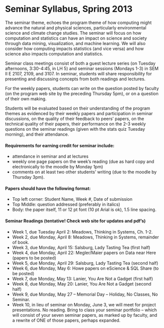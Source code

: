 # Seminar Syllabus, Spring 2013

The seminar theme, echoes the program theme of how computing might advance the natural and physical sciences, particularly environmental science and climate change studies.  The seminar will focus on how computation and statistics can have an impact on science and society through data mining, visualization, and machine learning.  We will also consider how computing impacts statistics (and vice versa) and how science also impacts computation and statistics.

Seminar class meetings consist of both a guest lecture series (on Tuesday afternoons, 3:30-4:45, in LH 5) and seminar sessions (Mondays 1-3) in SEM II E 2107, 2109, and 3107.  In seminar, students will share responsibility for presenting and discussing concepts from both readings and lectures.

For the weekly papers, students can write on the question posted by faculty (on the program web site by the preceding Thursday 5pm), or on a question of their own making.

 Students will be evaluated based on their understanding of the program themes as evidenced by their weekly papers and participation in seminar discussions, on the quality of their feedback to peers’ papers, on the technical quality of their papers, their performance on the 2-3 weekly questions on the seminar readings (given with the stats quiz Tuesday morning), and their attendance.

#### Requirements for earning credit for seminar include: 

* attendance in seminar and at lectures
* weekly one page papers on the week’s reading (due as hard copy and electronically to the moodle by Monday 1pm)
* comments on at least two other students’ writing (due to the moodle by Thursday 3pm).

#### Papers should have the following format:

* Top left corner:  Student Name, Week #, Date of submission
* Top Middle:  question addressed (preferably in italics)
* Body:  the paper itself, 11 or 12 pt font (10 pt Arial is ok), 1.5 line spacing.

#### Seminar Readings (tentative!  Check web site for updates and pdf’s)

* Week 1, due Tuesday April 2:   Meadows, Thinking in Systems, Ch. 1-2.
* Week 2, due Monday, April 8:   Meadows, Thinking in Systems, remainder of book.
* Week 3, due Monday, April 15: Salsburg, Lady Tasting Tea (first half)
* Week 4, due Monday, April 22: Megler/Maier papers on Data near Here (papers to be posted)
* Week 5, due Monday, April 29: Salsburg, Lady Tasting Tea (second half)
* Week 6, due Monday, May 6:    Howe papers on eScience & SQL Share  (to be posted)
* Week 7, due Monday, May 13:  Lanier, You Are Not a Gadget (first half)
* Week 8, due Monday, May 20:  Lanier, You Are Not a Gadget (second half)
* Week 9, due Monday, May 27 – Memorial Day – Holiday, No Classes, No Seminar.
* Week 10, in lieu of seminar on Monday, June 3, we will meet for project presentations. No reading.  Bring to class your seminar portfolio – which will consist of your seven seminar papers, as marked up by faculty, and a rewrite of ONE of those papers, perhaps expanded.
